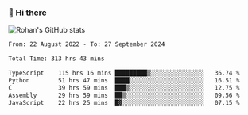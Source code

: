 ### 👋 Hi there 

<!--
**rohznmdev/rohznmdev** is a ✨ _special_ ✨ repository because its `README.md` (this file) appears on your GitHub profile.

Here are some ideas to get you started:

- 🔭 I’m currently working on ...
- 🌱 I’m currently learning Ruby and Ruby on Rails
- 👯 I’m looking to collaborate on ...
- 🤔 I’m looking for help with ...
- 💬 Ask me about ...
- 📫 How to reach me: ...
- 😄 Pronouns: ...
- ⚡ Fun fact: ...
-->
![Rohan's GitHub stats](https://github-readme-stats.vercel.app/api?username=rohznmdev&theme=dark&show_icons=true)

<!--START_SECTION:waka-->

```txt
From: 22 August 2022 - To: 27 September 2024

Total Time: 313 hrs 43 mins

TypeScript    115 hrs 16 mins █████████▒░░░░░░░░░░░░░░░   36.74 %
Python        51 hrs 47 mins  ████░░░░░░░░░░░░░░░░░░░░░   16.51 %
C             39 hrs 59 mins  ███▒░░░░░░░░░░░░░░░░░░░░░   12.75 %
Assembly      29 hrs 59 mins  ██▒░░░░░░░░░░░░░░░░░░░░░░   09.56 %
JavaScript    22 hrs 25 mins  █▓░░░░░░░░░░░░░░░░░░░░░░░   07.15 %
```

<!--END_SECTION:waka-->
